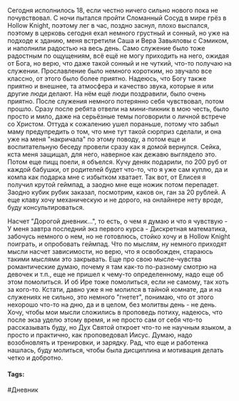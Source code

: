 Сегодня исполнилось 18, если честно ничего сильно нового пока не почувствовал. 
С ночи пытался пройти Сломанный Сосуд в мире грёз в Hollow Knight, поэтому лег в час, поздно заснул, плохо выспался, поэтому в церковь сегодня ехал немного грустный и сонный, но уже на подходе к зданию, меня встретили Саша и Вера Завьяловы с Сэмиком, и наполнили радостью на весь день. 
Само служение было тоже радостным по ощущениям, всё ещё не могу приходить на него, ожидая от Бога, но верю, что даже такой сонный и не чуткий, что-то получаю на служении. Прославление было немного коротким, но звучало все классно, от этого было более приятно. Надеюсь, что Богу также приятно и внешнее, та атмосфера и качество звука, которые я или другие люди делают. На нём ещё люди поздравили, было очень приятно.
После служения немного потерянно себя чувствовал, потом прошло. Сразу после ребята отвели на мини-пикник в мою честь, было просто и мило, даже на серьёзные темы поговорили о личной встрече со Христом. Оттуда к сожалению ушел пораньше, потому что забыл маму предупредить о том, что мне тут такой сюрприз сделали, и она уже на меня "накричала" по этому поводу, а потом еще и воспитательную беседу провели сразу как я домой вернулся. Сейка, кста меня защищал, для него, наверное как дежавю выглядело это. Потом еще пицц поели, я объелся. Кучу деняк подарили, по 200 руб от каждой бабушки, от родителей будет что-то, что я уже сам куплю, да и компа как подарка мне с избытком хватает.
Так вот, от Елисея я получил крутой геймпад, а заодно мне еще ножик потом перепадет. Заодно кубик рубик заказал, посмотрим, каков он, ган за 20 рублей. А еще клаву хочу механическую и не дорого, на онлайнере нету вроде, буду консультироваться. 

Насчет "Дорогой дневник...", то есть, о чем я думаю и что я чувствую - 
У меня завтра последний экз первого курса - Дискретная математика, забочусь немного о нем, но не готовлюсь, стойко хочу и в Hollow Knight поиграть, и опробовать геймпад.
Что по мыслям, ну немного приходят мысли насчет зависимости, но верю, что я освобожден, стараюсь такими мыслями это закрывать. Еще про свою мысле-чувства романтические думаю, почему я там как-то по-разному смотрю на девочек и т.п., еще не пришел к чему-то определенному, надо еще об этом помолиться. И об Ире тоже помолиться, если не самому, так хоть за кого-то. Кстати, давно уже я не молился в тайной комнате, да и на служениях не сильно, это немного "гнетет", понимаю, что от этого нехорошо что-то на дню, да и в целом, без молитвы день - не день. Хочу, чтобы мои мысли сложились в проповедь потиху, надеюсь, что после экза уделю этому время, и не просто сам от себя что-то рассказывать буду, но Дух Святой откроет что-то не научным языком, а просто и практично, как проповедовал Иисус. 
Думаю, надо возобновлять и тренировки, и зарядку. Рад, что еще и работенка нашлась, буду молиться, чтобы была дисциплина и мотивация делать четко и добротно.
#### Tags:
#Дневник